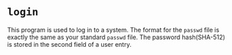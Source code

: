 # `login`
This program is used to log in to a system. The format for the `passwd` file is exactly the same as your standard `passwd` file. The password hash(SHA-512) is stored in the second field of a user entry.
